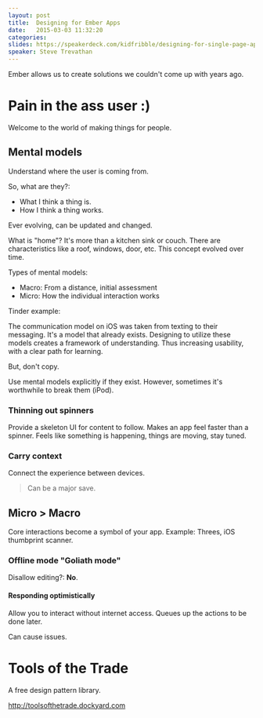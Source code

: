 ```yaml
---
layout: post
title:  Designing for Ember Apps
date:   2015-03-03 11:32:20
categories:
slides: https://speakerdeck.com/kidfribble/designing-for-single-page-applications
speaker: Steve Trevathan
---
```


Ember allows us to create solutions we couldn't come up with years ago.

# Pain in the ass user :)

Welcome to the world of making things for people.

## Mental models

Understand where the user is coming from.

So, what are they?:

* What I think a thing is.
* How I think a thing works.

Ever evolving, can be updated and changed.

What is "home"? It's more than a kitchen sink or couch. There are characteristics
like a roof, windows, door, etc. This concept evolved over time.

Types of mental models:

* Macro: From a distance, initial assessment
* Micro: How the individual interaction works

Tinder example:

The communication model on iOS was taken from texting to their messaging. It's a model
that already exists. Designing to utilize these models creates a framework of understanding.
Thus increasing usability, with a clear path for learning.

But, don't copy.

Use mental models explicitly if they exist. However, sometimes it's worthwhile to break them (iPod).

### Thinning out spinners

Provide a skeleton UI for content to follow. Makes an app feel faster than a spinner. Feels like
something is happening, things are moving, stay tuned.

### Carry context

Connect the experience between devices.

> Can be a major save.

## Micro > Macro

Core interactions become a symbol of your app. Example: Threes, iOS thumbprint scanner.

### Offline mode "Goliath mode"

Disallow editing?: __No__.

#### Responding optimistically

Allow you to interact without internet access. Queues up the actions to be done later.

Can cause issues.

# Tools of the Trade

A free design pattern library.

<http://toolsofthetrade.dockyard.com>


